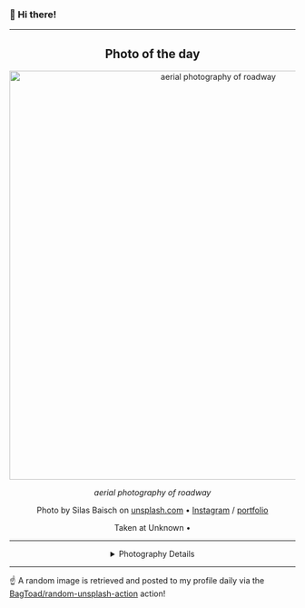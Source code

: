 ### 👋 Hi there!

----
<div align="center">

## Photo of the day
  
  <a href="https://unsplash.com/photos/aerial-photography-of-roadway-Wn4ulyzVoD4"><img width="720" src="https://images.unsplash.com/photo-1559827291-72ee739d0d9a?crop=entropy&cs=tinysrgb&fit=max&fm=jpg&ixid=M3w1NTI0NDl8MHwxfHJhbmRvbXx8fHx8fHx8fDE3MTIyOTY4MzZ8&ixlib=rb-4.0.3&q=80&w=1080" alt="aerial photography of roadway"></a>
  
  <em>aerial photography of roadway</em>
  
  <em></em>

  Photo by Silas Baisch on [unsplash.com](https://unsplash.com/) • [Instagram](https://instagram.com/silasbaisch) / [portfolio](http://www.silasbaisch.com)
  
  Taken at Unknown • 
  
  ---
  
<details>
<summary>Photography Details</summary>
  
| Parameter     | Value |
| ------------- | ----- |
| Camera Model  | FC220 |
| Exposure Time | 1/100 |
| Aperture      | 2.2 |
| Focal Length  | 4.7 |
| ISO           | 100 |
| Location      | Unknown (null) |
| Coordinates   | Latitude null, Longitude null |

### Map

Map unavailable

</details>

</div>

----

☝️ A random image is retrieved and posted to my profile daily via the [BagToad/random-unsplash-action](https://github.com/BagToad/random-unsplash-action) action!
